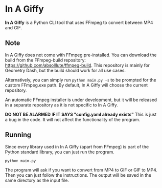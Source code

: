 # In A Giffy

**In A Giffy** is a Python CLI tool that uses FFmpeg to convert between MP4 and GIF.

## Note
In A Giffy does not come with FFmpeg pre-installed. You can download the build from the FFmpeg-build repository: https://github.com/absolllute/ffmpeg-build. This repository is mainly for Geometry Dash, but the build should work for all use cases.

Alternatively, you can simply run `python main.py -s` to be prompted for the custom FFmpeg.exe path. By default, In A Giffy will choose the current repository.

An automatic FFmpeg installer is under development, but it will be released in a separate repository as it is not specific to In A Giffy.

**DO NOT BE ALARMED IF IT SAYS "config.yaml already exists"** This is just a bug in the code. It will not affect the functionality of the program.

## Running

Since every library used in In A Giffy (apart from FFmpeg) is part of the Python standard library, you can just run the program.

```
python main.py
```

The program will ask if you want to convert from MP4 to GIF or GIF to MP4. Then you can just follow the instructions. The output will be saved in the same directory as the input file.